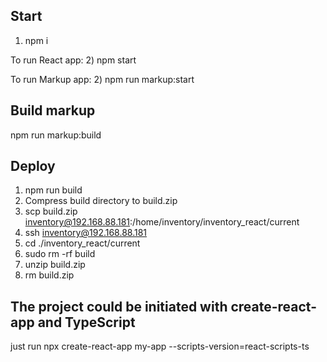 ## Start

1) npm i

To run React app:
2) npm start

To run Markup app:
2) npm run markup:start

## Build markup
npm run markup:build

## Deploy

1) npm run build
2) Compress build directory to build.zip
2) scp build.zip inventory@192.168.88.181:/home/inventory/inventory_react/current
3) ssh inventory@192.168.88.181
4) cd ./inventory_react/current
5) sudo rm -rf build
6) unzip build.zip
7) rm build.zip

## The project could be initiated with create-react-app and TypeScript
just run
npx create-react-app my-app --scripts-version=react-scripts-ts

